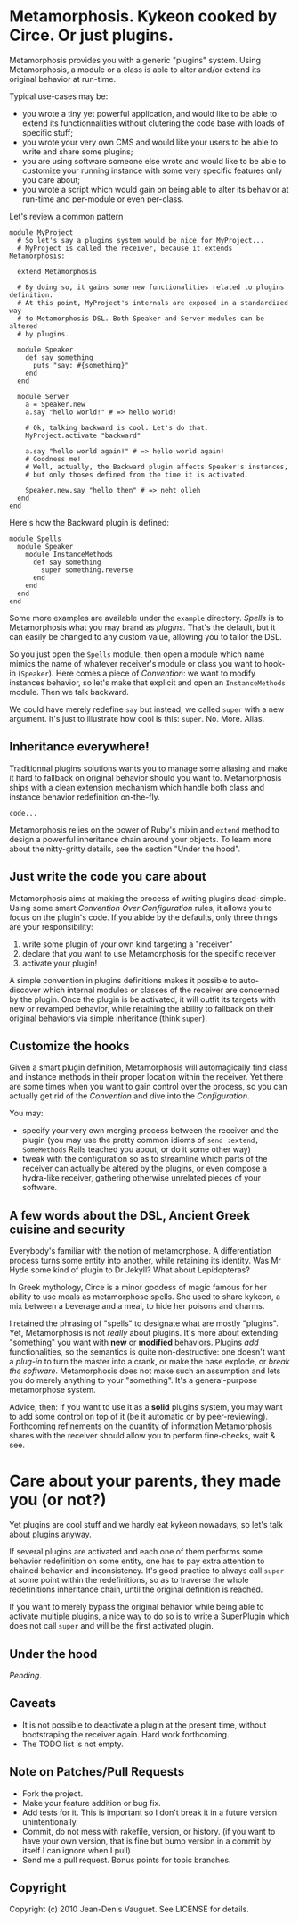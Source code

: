 # Metamorphosis. Kykeon cooked by Circe. Or just plugins.

Metamorphosis provides you with a generic "plugins" system. Using Metamorphosis,
a module or a class is able to alter and/or extend its original behavior at
run-time.

Typical use-cases may be:
- you wrote a tiny yet powerful application, and would like to be able to extend
its functionnalities without clutering the code base with loads of specific stuff;
- you wrote your very own CMS and would like your users to be able to write and
share some plugins;
- you are using software someone else wrote and would like to be able to customize
your running instance with some very specific features only you care about;
- you wrote a script which would gain on being able to alter its behavior at
run-time and per-module or even per-class.

Let's review a common pattern

    module MyProject
      # So let's say a plugins system would be nice for MyProject...
      # MyProject is called the receiver, because it extends Metamorphosis:

      extend Metamorphosis

      # By doing so, it gains some new functionalities related to plugins definition.
      # At this point, MyProject's internals are exposed in a standardized way
      # to Metamorphosis DSL. Both Speaker and Server modules can be altered
      # by plugins.

      module Speaker
        def say something
          puts "say: #{something}"
        end
      end

      module Server
        a = Speaker.new
        a.say "hello world!" # => hello world!

        # Ok, talking backward is cool. Let's do that.
        MyProject.activate "backward"

        a.say "hello world again!" # => hello world again!
        # Goodness me!
        # Well, actually, the Backward plugin affects Speaker's instances,
        # but only thoses defined from the time it is activated.

        Speaker.new.say "hello then" # => neht olleh
      end
    end

Here's how the Backward plugin is defined:

    module Spells
      module Speaker
        module InstanceMethods
          def say something
            super something.reverse
          end
        end
      end
    end

Some more examples are available under the `example` directory. *Spells* is to
Metamorphosis what you may brand as *plugins*. That's the default, but it can easily
be changed to any custom value, allowing you to tailor the DSL.

So you just open the `Spells` module, then open a module which name mimics the name
of whatever receiver's module or class you want to hook-in (`Speaker`). Here comes a
piece of *Convention*: we want to modify instances behavior, so let's make that
explicit and open an `InstanceMethods` module. Then we talk backward.

We could have merely redefine `say` but instead, we called `super` with a new
argument. It's just to illustrate how cool is this: `super`. No. More. Alias.

## Inheritance everywhere!

Traditionnal plugins solutions wants you to manage some aliasing and make it hard
to fallback on original behavior should you want to. Metamorphosis ships with a
clean extension mechanism which handle both class and instance behavior redefinition
on-the-fly.

    code...

Metamorphosis relies on the power of Ruby's mixin and `extend` method to design
a powerful inheritance chain around your objects. To learn more about the nitty-gritty
details, see the section "Under the hood".

## Just write the code you care about

Metamorphosis aims at making the process of writing plugins dead-simple. Using some
smart *Convention Over Configuration* rules, it allows you to focus on the plugin's
code. If you abide by the defaults, only three things are your responsibility:

1. write some plugin of your own kind targeting a "receiver"
2. declare that you want to use Metamorphosis for the specific receiver
3. activate your plugin!

A simple convention in plugins definitions makes it possible to auto-discover
which internal modules or classes of the receiver are concerned by the plugin.
Once the plugin is be activated, it will outfit its targets with new or
revamped behavior, while retaining the ability to fallback on
their original behaviors via simple inheritance (think `super`).

## Customize the hooks

Given a smart plugin definition, Metamorphosis will automagically find class and
instance methods in their proper location within the receiver. Yet there are some
times when you want to gain control over the process, so you can actually get rid
of the *Convention* and dive into the *Configuration*.

You may:
* specify your very own merging process between the receiver and the plugin (you
may use the pretty common idioms of `send :extend, SomeMethods` Rails teached you
about, or do it some other way)
* tweak with the configuration so as to streamline which parts of the receiver
can actually be altered by the plugins, or even compose a hydra-like receiver,
gathering otherwise unrelated pieces of your software.

## A few words about the DSL, Ancient Greek cuisine and security

Everybody's familiar with the notion of metamorphose. A differentiation
process turns some entity into another, while retaining its identity. Was
Mr Hyde some kind of plugin to Dr Jekyll? What about Lepidopteras?

In Greek mythology, Circe is a minor goddess of magic famous for her ability
to use meals as metamorphose spells. She used to share kykeon, a mix between a
beverage and a meal, to hide her poisons and charms.

I retained the phrasing of "spells" to designate what are mostly "plugins". Yet,
Metamorphosis is not *really* about plugins. It's more about extending "something"
you want with **new** or **modified** behaviors. Plugins *add* functionalities,
so the semantics is quite non-destructive: one doesn't want a *plug-in* to turn the
master into a crank, or make the base explode, or *break the software*. Metamorphosis
does not make such an assumption and lets you do merely anything to your "something".
It's a general-purpose metamorphose system.

Advice, then: if you want to use it as a **solid** plugins system, you may want to
add some control on top of it (be it automatic or by peer-reviewing). Forthcoming
refinements on the quantity of information Metamorphosis shares with the receiver
should allow you to perform fine-checks, wait & see.

# Care about your parents, they made you (or not?)

Yet plugins are cool stuff and we hardly eat kykeon nowadays, so let's talk about
plugins anyway.

If several plugins are activated and each one of them performs some behavior
redefinition on some entity, one has to pay extra attention to chained behavior
and inconsistency. It's good practice to always call `super` at some point within
the redefinitions, so as to traverse the whole redefinitions inheritance chain,
until the original definition is reached.

If you want to merely bypass the original behavior while being able to activate
multiple plugins, a nice way to do so is to write a SuperPlugin which does not
call `super` and will be the first activated plugin.

## Under the hood

*Pending*.

## Caveats

* It is not possible to deactivate a plugin at the present time, without bootstraping
  the receiver again. Hard work forthcoming.
* The TODO list is not empty.

## Note on Patches/Pull Requests
 
* Fork the project.
* Make your feature addition or bug fix.
* Add tests for it. This is important so I don't break it in a
  future version unintentionally.
* Commit, do not mess with rakefile, version, or history.
  (if you want to have your own version, that is fine but bump version in a commit by itself I can ignore when I pull)
* Send me a pull request. Bonus points for topic branches.

## Copyright

Copyright (c) 2010 Jean-Denis Vauguet. See LICENSE for details.

